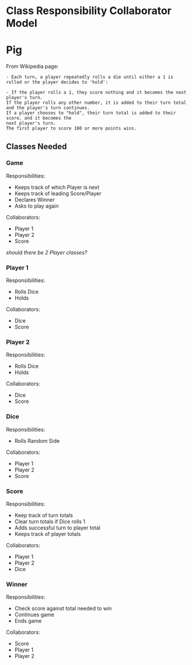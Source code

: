 # Class Responsibility Collaborator Model
# Pig

From Wikipedia page:
    
    - Each turn, a player repeatedly rolls a die until either a 1 is rolled or the player decides to 'hold':

    - If the player rolls a 1, they score nothing and it becomes the next player's turn.
    If the player rolls any other number, it is added to their turn total and the player's turn continues.
    If a player chooses to "hold", their turn total is added to their score, and it becomes the 
    next player's turn.
    The first player to score 100 or more points wins.


## Classes Needed

### Game

Responsibilities:

- Keeps track of which Player is next
- Keeps track of leading Score/Player
- Declares Winner
- Asks to play again

Collaborators:

- Player 1
- Player 2
- Score

*should there be 2 Player classes?*
### Player 1

Responsibilities:

- Rolls Dice
- Holds

Collaborators:

- Dice
- Score

### Player 2

Responsibilities:

- Rolls Dice
- Holds

Collaborators:

- Dice
- Score

### Dice

Responsibilities:

- Rolls Random Side

Collaborators:

- Player 1
- Player 2
- Score

### Score

Responsibilities:

- Keep track of turn totals
- Clear turn totals if Dice rolls 1
- Adds successful turn to player total
- Keeps track of player totals

Collaborators:

- Player 1
- Player 2
- Dice

### Winner

Responsibilities:

- Check score against total needed to win
- Continues game
- Ends game

Collaborators:

- Score
- Player 1
- Player 2